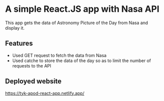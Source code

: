 # A simple React.JS app with Nasa API
This app gets the data of Astronomy Picture of the Day from Nasa and display it. 

## Features
- Used GET request to fetch the data from Nasa
- Used catche to store the data of the day so as to limit the number of requests to the API

## Deployed website
https://tyk-apod-react-app.netlify.app/